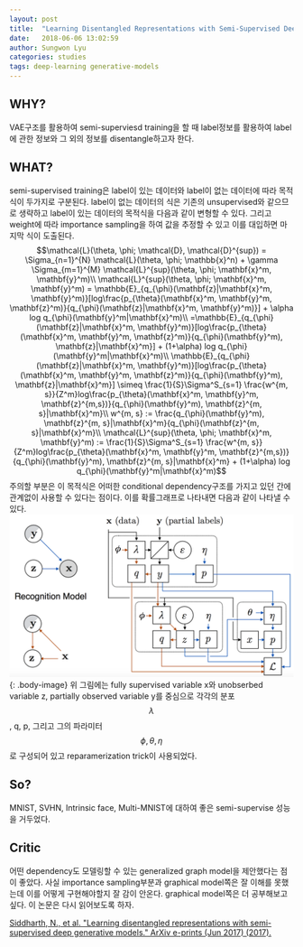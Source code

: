 ```yaml
---
layout: post
title:  "Learning Disentangled Representations with Semi-Supervised Deep Generative Models"
date:   2018-06-06 13:02:59
author: Sungwon Lyu
categories: studies
tags: deep-learning generative-models
---
```

## WHY? 
VAE구조를 활용하여 semi-superviesd training을 할 때 label정보를 활용하여 label에 관한 정보와 그 외의 정보를 disentangle하고자 한다. 

## WHAT?
semi-supervised training은 label이 있는 데이터와 label이 없는 데이터에 따라 목적식이 두가지로 구분된다. label이 없는 데이터의 식은 기존의 unsupervised와 같으므로 생략하고 label이 있는 데이터의 목적식을 다음과 같이 변형할 수 있다. 그리고 weight에 따라 importance sampling을 하여 값을 추정할 수 있고 이를 대입하면 마지막 식이 도출된다. 
$$\mathcal{L}(\theta, \phi; \mathcal{D}, \mathcal{D}^{sup}) = \Sigma_{n=1}^{N} \mathcal{L}(\theta, \phi; \mathbb{x}^n) + \gamma \Sigma_{m=1}^{M} \mathcal{L}^{sup}(\theta, \phi; \mathbf{x}^m, \mathbf{y}^m)\\
\mathcal{L}^{sup}(\theta, \phi; \mathbf{x}^m, \mathbf{y}^m) = \mathbb{E}_{q_{\phi}(\mathbf{z}|\mathbf{x}^m, \mathbf{y}^m)}[log\frac{p_{\theta}(\mathbf{x}^m, \mathbf{y}^m, \mathbf{z}^m)}{q_{\phi}(\mathbf{z}|\mathbf{x}^m, \mathbf{y}^m)}] + \alpha log q_{\phi}(\mathbf{y}^m|\mathbf{x}^m)\\
=\mathbb{E}_{q_{\phi}(\mathbf{z}|\mathbf{x}^m, \mathbf{y}^m)}[log\frac{p_{\theta}(\mathbf{x}^m, \mathbf{y}^m, \mathbf{z}^m)}{q_{\phi}(\mathbf{y}^m), \mathbf{z}|\mathbf{x}^m}] + (1+\alpha) log q_{\phi}(\mathbf{y}^m|\mathbf{x}^m)\\
\mathbb{E}_{q_{\phi}(\mathbf{z}|\mathbf{x}^m, \mathbf{y}^m)}[log\frac{p_{\theta}(\mathbf{x}^m, \mathbf{y}^m, \mathbf{z}^m)}{q_{\phi}(\mathbf{y}^m), \mathbf{z}|\mathbf{x}^m}] \simeq \frac{1}{S}\Sigma^S_{s=1} \frac{w^{m, s}}{Z^m}log\frac{p_{\theta}(\mathbf{x}^m, \mathbf{y}^m, \mathbf{z}^{m,s})}{q_{\phi}(\mathbf{y}^m), \mathbf{z}^{m, s}|\mathbf{x}^m}\\
w^{m, s} := \frac{q_{\phi}(\mathbf{y}^m), \mathbf{z}^{m, s}|\mathbf{x}^m}{q_{\phi}(\mathbf{z}^{m, s}|\mathbf{x}^m}\\
\mathcal{L}^{sup}(\theta, \phi; \mathbf{x}^m, \mathbf{y}^m) := \frac{1}{S}\Sigma^S_{s=1} \frac{w^{m, s}}{Z^m}log\frac{p_{\theta}(\mathbf{x}^m, \mathbf{y}^m, \mathbf{z}^{m,s})}{q_{\phi}(\mathbf{y}^m), \mathbf{z}^{m, s}|\mathbf{x}^m} + (1+\alpha) log q_{\phi}(\mathbf{y}^m|\mathbf{x}^m)$$
주의할 부분은 이 목적식은 어떠한 conditional dependency구조를 가지고 있던 간에 관계없이 사용할 수 있다는 점이다. 이를 확률그래프로 나타내면 다음과 같이 나타낼 수 있다.
![image](/assets/images/ssdgm.png){: .body-image}
위 그림에는 fully supervised variable x와 unobserbed variable z, partially observed variable y를 중심으로 각각의 분포 $$\lambda$$, q, p, 그리고 그의 파라미터 $$\phi, \theta, \eta$$로 구성되어 있고 reparamerization trick이 사용되었다. 

## So?
MNIST, SVHN, Intrinsic face, Multi-MNIST에 대하여 좋은 semi-supervise 성능을 거두었다. 

## Critic
어떤 dependency도 모델링할 수 있는 generalized graph model을 제안했다는 점이 좋았다. 사실 importance sampling부분과 graphical model쪽은 잘 이해를 못했는데 이를 어떻게 구현해야할지 잘 감이 안온다. graphical model쪽은 더 공부해보고 싶다. 이 논문은 다시 읽어보도록 하자.

[Siddharth, N., et al. "Learning disentangled representations with semi-supervised deep generative models." ArXiv e-prints (Jun 2017) (2017).](https://papers.nips.cc/paper/7174-learning-disentangled-representations-with-semi-supervised-deep-generative-models.pdf)